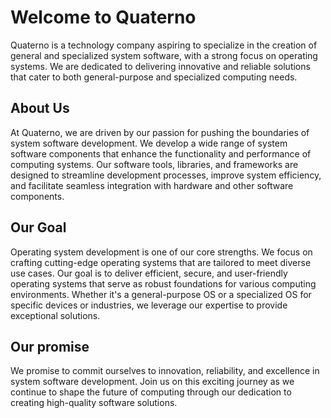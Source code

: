 # Welcome to Quaterno

Quaterno is a technology company aspiring to specialize in the creation of general and specialized system software, with a strong focus on operating systems. We are dedicated to delivering innovative and reliable solutions that cater to both general-purpose and specialized computing needs.

## About Us

At Quaterno, we are driven by our passion for pushing the boundaries of system software development. We develop a wide range of system software components that enhance the functionality and performance of computing systems. Our software tools, libraries, and frameworks are designed to streamline development processes, improve system efficiency, and facilitate seamless integration with hardware and other software components.

## Our Goal

Operating system development is one of our core strengths. We focus on crafting cutting-edge operating systems that are tailored to meet diverse use cases. Our goal is to deliver efficient, secure, and user-friendly operating systems that serve as robust foundations for various computing environments. Whether it's a general-purpose OS or a specialized OS for specific devices or industries, we leverage our expertise to provide exceptional solutions.

## Our promise

We promise to commit ourselves to innovation, reliability, and excellence in system software development. Join us on this exciting journey as we continue to shape the future of computing through our dedication to creating high-quality software solutions.
